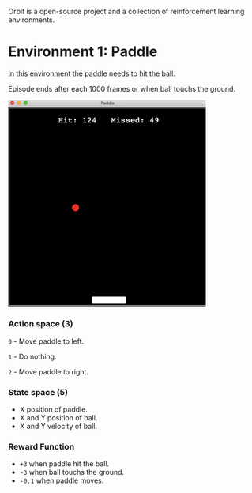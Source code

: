 Orbit is a open-source project and a collection of reinforcement learning environments.

# Environment 1: Paddle

In this environment the paddle needs to hit the ball. 

Episode ends after each 1000 frames or when ball touchs the ground.

<img src=paddle/wall.gif width="400">

### Action space (3)

`0` - Move paddle to left.

`1` - Do nothing.

`2` - Move paddle to right.

### State space (5)

- X position of paddle.
- X and Y position of ball.
- X and Y velocity of ball.

### Reward Function

- `+3` when paddle hit the ball.
- `-3` when ball touchs the ground.
- `-0.1` when paddle moves.
